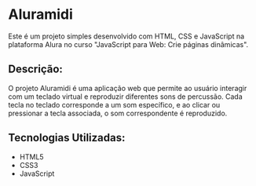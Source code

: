 # Aluramidi

Este é um projeto simples desenvolvido com HTML, CSS e JavaScript na plataforma Alura no curso "JavaScript para Web: Crie páginas dinâmicas".

## Descrição:

O projeto Aluramidi é uma aplicação web que permite ao usuário interagir com um teclado virtual e reproduzir diferentes sons de percussão. Cada tecla no teclado corresponde a um som específico, e ao clicar ou pressionar a tecla associada, o som correspondente é reproduzido.

## Tecnologias Utilizadas:

- HTML5
- CSS3
- JavaScript
